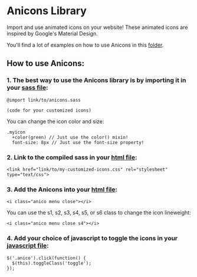 # Anicons Library
Import and use animated icons on your website! These animated icons are inspired by Google's Material Design.

You'll find a lot of examples on how to use Anicons in this [folder](./DEMO).

## How to use Anicons:
### 1. The best way to use the Anicons library is by importing it in your [sass file](DEMO/mystyles.sass):
```
@import link/to/anicons.sass

(code for your customized icons)
```
You can change the icon color and size:
```
.myicon
  +color(green) // Just use the color() mixin!
  font-size: 8px // Just use the font-size property!
```
### 2. Link to the compiled sass in your [html file](DEMO/mypage.html):
```
<link href="link/to/my-customized-icons.css" rel="stylesheet" type="text/css">
```

### 3. Add the Anicons into your [html file](DEMO/mypage.html):
```
<i class="anico menu close"></i>
```
You can use the s1, s2, s3, s4, s5, or s6 class to change the icon lineweight:
```
<i class="anico menu close s4"></i>
```

### 4. Add your choice of javascript to toggle the icons in your [javascript file](DEMO/myscripts.js):
```
$('.anico').click(function() {
  $(this).toggleClass('toggle');
});
```
